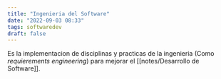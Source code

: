 ```yaml
---
title: "Ingenieria del Software"
date: "2022-09-03 08:33"
tags: softwaredev
draft: false
---
```

Es la implementacion de disciplinas y practicas de la ingenieria (Como *requierements engineering*) para mejorar el [[notes/Desarrollo de Software]].
